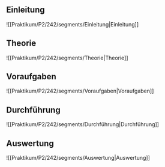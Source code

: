 ## Einleitung
![[Praktikum/P2/242/segments/Einleitung|Einleitung]]

## Theorie
![[Praktikum/P2/242/segments/Theorie|Theorie]]
## Voraufgaben
![[Praktikum/P2/242/segments/Voraufgaben|Voraufgaben]]

## Durchführung
![[Praktikum/P2/242/segments/Durchführung|Durchführung]]

## Auswertung
![[Praktikum/P2/242/segments/Auswertung|Auswertung]]